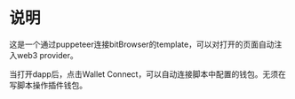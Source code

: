 # 说明
这是一个通过puppeteer连接bitBrowser的template，可以对打开的页面自动注入web3 provider。

当打开dapp后，点击Wallet Connect，可以自动连接脚本中配置的钱包。无须在写脚本操作插件钱包。